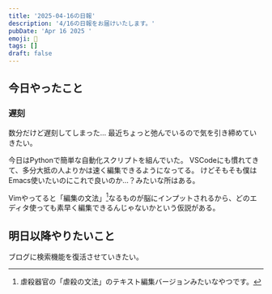 ```yaml
---
title: '2025-04-16の日報'
description: '4/16の日報をお届けいたします。'
pubDate: 'Apr 16 2025 '
emoji: 🦊
tags: []
draft: false
---
```


## 今日やったこと

### 遅刻

数分だけど遅刻してしまった... 最近ちょっと弛んでいるので気を引き締めていきたい。

今日はPythonで簡単な自動化スクリプトを組んでいた。
VSCodeにも慣れてきて、多分大抵の人よりかは速く編集できるようになってる。
けどそもそも僕はEmacs使いたいのにこれで良いのか...？みたいな所はある。

Vimやってると「編集の文法」[^1]なるものが脳にインプットされるから、どのエディタ使っても素早く編集できるんじゃないかという仮説がある。

## 明日以降やりたいこと

ブログに検索機能を復活させていきたい。

[^1]: 虐殺器官の「虐殺の文法」のテキスト編集バージョンみたいなやつです。
